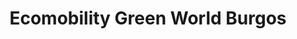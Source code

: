 ---
title: "Ecomobility Green World Burgos"
url: /burgos/ecomobility-green-world-burgos/
shop: bicicleta
---